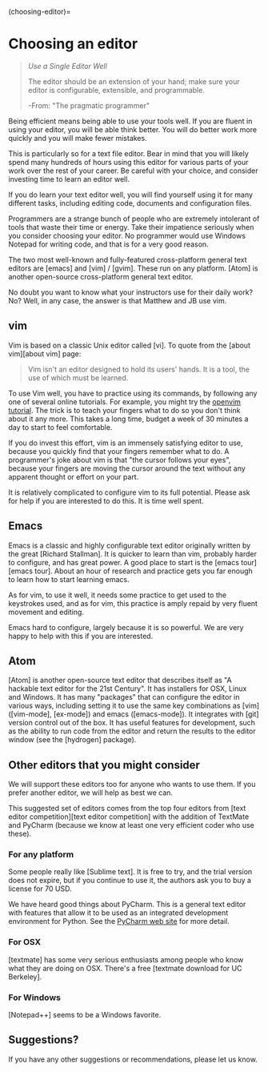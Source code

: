 (choosing-editor)=

# Choosing an editor

> *Use a Single Editor Well*
>
> The editor should be an extension of your hand; make sure your editor is
> configurable, extensible, and programmable.
>
> <p class="attribution">-From: "The pragmatic programmer" </p>

Being efficient means being able to use your tools well.  If you are fluent in
using your editor, you will be able think better.  You will do better work
more quickly and you will make fewer mistakes.

This is particularly so for a text file editor.  Bear in mind that you will
likely spend many hundreds of hours using this editor for various parts of
your work over the rest of your career.  Be careful with your choice, and
consider investing time to learn an editor well.

If you do learn your text editor well, you will find yourself using it for
many different tasks, including editing code, documents and configuration
files.

Programmers are a strange bunch of people who are extremely intolerant of
tools that waste their time or energy.  Take their impatience seriously when
you consider choosing your editor.  No programmer would use Windows Notepad
for writing code, and that is for a very good reason.

The two most well-known and fully-featured cross-platform general text editors
are [emacs] and [vim] / [gvim].  These run on any platform.  [Atom] is another
open-source cross-platform general text editor.

No doubt you want to know what your instructors use for their daily work?  No?
Well, in any case, the answer is that Matthew and JB use vim.

## vim

Vim is based on a classic Unix editor called [vi].  To quote from the [about
vim][about vim] page:

> Vim isn't an editor designed to hold its users' hands. It is a tool, the
> use of which must be learned.

To use Vim well, you have to practice using its commands, by following any one
of several online tutorials. For example, you might try the [openvim tutorial](http://www.openvim.com/tutorial.html).  The trick is to teach your fingers
what to do so you don't think about it any more. This takes a long time,
budget a week of 30 minutes a day to start to feel comfortable.

If you do invest this effort, vim is an immensely satisfying editor to use,
because you quickly find that your fingers remember what to do.  A
programmer's joke about vim is that "the cursor follows your eyes", because
your fingers are moving the cursor around the text without any apparent
thought or effort on your part.

It is relatively complicated to configure vim to its full potential.  Please
ask for help if you are interested to do this.  It is time well spent.

## Emacs

Emacs is a classic and highly configurable text editor originally written by
the great [Richard Stallman].  It is quicker to learn than vim, probably
harder to configure, and has great power.  A good place to start is the [emacs
tour][emacs tour].  About an hour of research and practice gets you far enough to learn
how to start learning emacs.

As for vim, to use it well, it needs some practice to get used to the
keystrokes used, and as for vim, this practice is amply repaid by very fluent
movement and editing.

Emacs hard to configure, largely because it is so powerful.  We are very happy
to help with this if you are interested.

## Atom

[Atom] is another open-source text editor that describes itself as "A hackable
text editor for the 21st Century".  It has installers for OSX, Linux and
Windows.  It has many "packages" that can configure the editor in various
ways, including setting it to use the same key combinations as [vim]
([vim-mode], [ex-mode]) and emacs ([emacs-mode]).  It integrates with [git]
version control out of the box.  It has useful features for development, such
as the ability to run code from the editor and return the results to the
editor window (see the [hydrogen] package).

## Other editors that you might consider

We will support these editors too for anyone who wants to use them.  If you
prefer another editor, we will help as best we can.

This suggested set of editors comes from the top four editors from  [text
editor competition][text editor competition] with the addition of TextMate and PyCharm (because we know at least
one very efficient coder who use these).

### For any platform

Some people really like [Sublime text].  It is free to try, and the trial
version does not expire, but if you continue to use it, the authors ask you to
buy a license for 70 USD.

We have heard good things about PyCharm.  This is a general text editor with
features that allow it to be used as an integrated development environment for
Python. See the [PyCharm web site](PyCharm) for more detail.

### For OSX

[textmate] has some very serious enthusiasts among people who know what they
are doing on OSX. There's a free [textmate download for UC Berkeley].

### For Windows

[Notepad++] seems to be a Windows favorite.

## Suggestions?

If you have any other suggestions or recommendations, please let us know.
